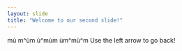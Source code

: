 ```yaml
---
layout: slide
title: "Welcome to our second slide!"
---
```

mù m^ùm ù^mùm ùm^mù^m
Use the left arrow to go back!